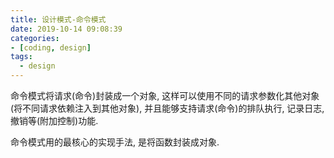 ```yaml
---
title: 设计模式-命令模式
date: 2019-10-14 09:08:39
categories:
- [coding, design]
tags:
  - design
---
```


命令模式将请求(命令)封装成一个对象, 这样可以使用不同的请求参数化其他对象(将不同请求依赖注入到其他对象), 并且能够支持请求(命令)的排队执行, 记录日志, 撤销等(附加控制)功能.

命令模式用的最核心的实现手法, 是将函数封装成对象.

